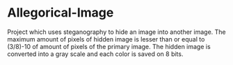 # Allegorical-Image
Project which uses steganography to hide an image into another image. The maximum amount of pixels of hidden image is lesser than or equal to (3/8)-10 of amount of pixels of the primary image. The hidden image is converted into a gray scale and each color is saved on 8 bits.
